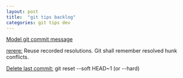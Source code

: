 ```yaml
---
layout: post
title:  "git tips backlog"
categories: git tips dev
---
```

[Model git commit message](http://tbaggery.com/2008/04/19/a-note-about-git-commit-messages.html)

[rerere:](http://git-scm.com/blog/2010/03/08/rerere.html) Reuse recorded resolutions. Git shall remember resolved hunk conflicts.

[Delete last commit:](http://nakkaya.com/2009/09/24/git-delete-last-commit/) git reset --soft HEAD~1 (or --hard)
